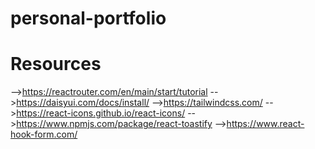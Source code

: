 # personal-portfolio

# Resources
-->https://reactrouter.com/en/main/start/tutorial
-->https://daisyui.com/docs/install/
-->https://tailwindcss.com/
-->https://react-icons.github.io/react-icons/
-->https://www.npmjs.com/package/react-toastify
-->https://www.react-hook-form.com/